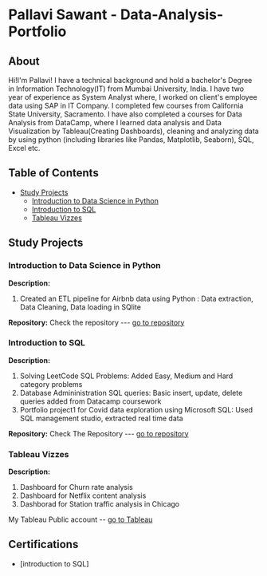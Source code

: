 # Pallavi Sawant - Data-Analysis-Portfolio
 
## About

Hi!I'm Pallavi! I have a technical background and hold a bachelor's Degree in Information Technology(IT) from Mumbai University, India.
I have two year of experience as System Analyst where, I worked on client's employee data using SAP in IT Company. I completed few courses from California State University, Sacramento. I have also completed a courses for Data Analysis from DataCamp, where I learned data analysis and Data Visualization by Tableau(Creating Dashboards), cleaning and analyzing data by using python (including  libraries like Pandas, Matplotlib, Seaborn), SQL, Excel etc.

## Table of Contents
- [Study Projects](#study-projects)
  - [Introduction to Data Science in Python](#introduction-to-data-science-in-python)
  - [Introduction to SQL](#introduction-to-sql)
  - [Tableau Vizzes](#tableau-vizzes)
        
## Study Projects
### Introduction to Data Science in Python
**Description:** 
1) Created an ETL pipeline for Airbnb data using Python : Data extraction, Data Cleaning, Data loading in SQlite

**Repository:** Check the repository --- [go to repository](https://github.com/spallavi13/python_projects)

### Introduction to SQL
**Description:** 
1) Solving LeetCode SQL Problems: Added Easy, Medium and Hard category problems
2) Database Admininistration SQL queries: Basic insert, update, delete queries added from Datacamp coursework
3) Portfolio project1 for Covid data exploration using Microsoft SQL: Used SQL management studio, extracted real time data

**Repository:** Check The Repository --- [go to repository](https://github.com/spallavi13/Learning-SQL)

### Tableau Vizzes
**Description:** 
1) Dashboard for Churn rate analysis
2) Dashboard for Netflix content analysis
3) Dashborad for Station traffic analysis in Chicago

My Tableau Public account -- [go to Tableau](https://public.tableau.com/app/profile/pallavi.sawant13)

## Certifications
- [introduction to SQL]

